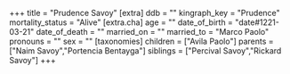 +++
title = "Prudence Savoy"
[extra]
ddb = ""
kingraph_key = "Prudence"
mortality_status = "Alive"
[extra.cha]
age = ""
date_of_birth = "date#1221-03-21"
date_of_death = ""
married_on = ""
married_to = "Marco Paolo"
pronouns = ""
sex = ""
[taxonomies]
children = ["Avila Paolo"]
parents = ["Naim Savoy","Portencia Bentayga"]
siblings = ["Percival Savoy","Rickard Savoy"]
+++

